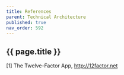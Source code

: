 ```yaml
---
title: References
parent: Technical Architecture
published: true
nav_order: 592
---
```


## {{ page.title }}

[1] The Twelve-Factor App, <http://12factor.net>
